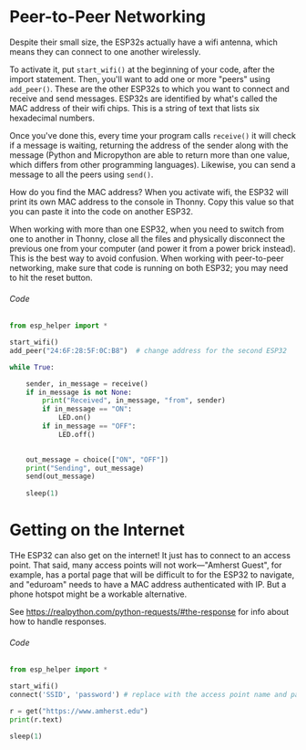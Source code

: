# Peer-to-Peer Networking

Despite their small size, the ESP32s actually have a wifi antenna, which means they can connect to one another wirelessly. 

To activate it, put `start_wifi()` at the beginning of your code, after the import statement. Then, you'll want to add one or more "peers" using `add_peer()`. These are the other ESP32s to which you want to connect and receive and send messages. ESP32s are identified by what's called the MAC address of their wifi chips. This is a string of text that lists six hexadecimal numbers. 

Once you've done this, every time your program calls `receive()` it will check if a message is waiting, returning the address of the sender along with the message (Python and Micropython are able to return more than one value, which differs from other programming languages). Likewise, you can send a message to all the peers using `send()`.

How do you find the MAC address? When you activate wifi, the ESP32 will print its own MAC address to the console in Thonny. Copy this value so that you can paste it into the code on another ESP32.

When working with more than one ESP32, when you need to switch from one to another in Thonny, close all the files and physically disconnect the previous one from your computer (and power it from a power brick instead). This is the best way to avoid confusion. When working with peer-to-peer networking, make sure that code is running on both ESP32; you may need to hit the reset button.


###### Code

```py
from esp_helper import *

start_wifi()
add_peer("24:6F:28:5F:0C:B8")  # change address for the second ESP32

while True:

    sender, in_message = receive()
    if in_message is not None:
        print("Received", in_message, "from", sender)
        if in_message == "ON":
            LED.on()
        if in_message == "OFF":
            LED.off()
    

    out_message = choice(["ON", "OFF"])
    print("Sending", out_message)
    send(out_message)
    
    sleep(1)
```


# Getting on the Internet

THe ESP32 can also get on the internet! It just has to connect to an access point. That said, many access points will not work—"Amherst Guest", for example, has a portal page that will be difficult to for the ESP32 to navigate, and "eduroam" needs to have a MAC address authenticated with IP. But a phone hotspot might be a workable alternative.

See https://realpython.com/python-requests/#the-response for info about how to handle responses.

###### Code

```py
from esp_helper import *

start_wifi()
connect('SSID', 'password') # replace with the access point name and password

r = get("https://www.amherst.edu")
print(r.text)

sleep(1)
```